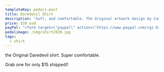 ```yaml
---
templateKey: pedals-post
title: Daredevil Shirt
description: 'Soft, and comfortable. The Original artwork design by Casey Sass. '
price: $10 usd
payPal: "<form target=\"paypal\" action=\"https://www.paypal.com/cgi-bin/webscr\" method=\"post\">\n<input type=\"hidden\" name=\"cmd\" value=\"_s-xclick\">\n<input type=\"hidden\" name=\"hosted_button_id\" value=\"XTWBQ2SXBY4M8\">\n<table>\n<tr><td><input type=\"hidden\" name=\"on0\" value=\"Sizes\">Sizes</td></tr><tr><td><select name=\"os0\">\n\t<option value=\"Small\">Small </option>\n\t<option value=\"Medium\">Medium </option>\n\t<option value=\"Large\">Large </option>\n\t<option value=\"Xtra Large\">Xtra Large </option>\n\t<option value=\"XXL\">XXL </option>\n</select> </td></tr>\n</table>\n<input type=\"image\" src=\"https://www.paypalobjects.com/en_US/i/btn/btn_cart_LG.gif\" border=\"0\" name=\"submit\" alt=\"PayPal - The safer, easier way to pay online!\">\n<img alt=\"\" border=\"0\" src=\"https://www.paypalobjects.com/en_US/i/scr/pixel.gif\" width=\"1\" height=\"1\">\n</form>\n"
pedalimage: /img/shirt2020.jpg
tags:
  - shirt
---
```

the Original Daredevil shirt. Super comfortable. 

Grab one for only $15 shipped!!
